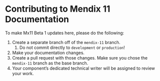 # Contributing to Mendix 11 Documentation

To make Mx11 Beta 1 updates here, please do the following:

1. Create a separate branch off of the `mendix-11` branch.
    1. Do not commit directly to `development` or `production`!
2. Make your documentation changes.
3. Create a pull request with those changes. Make sure you chose the `mendix-11` branch as the base branch.
4. Your component’s dedicated technical writer will be assigned to review your work.
